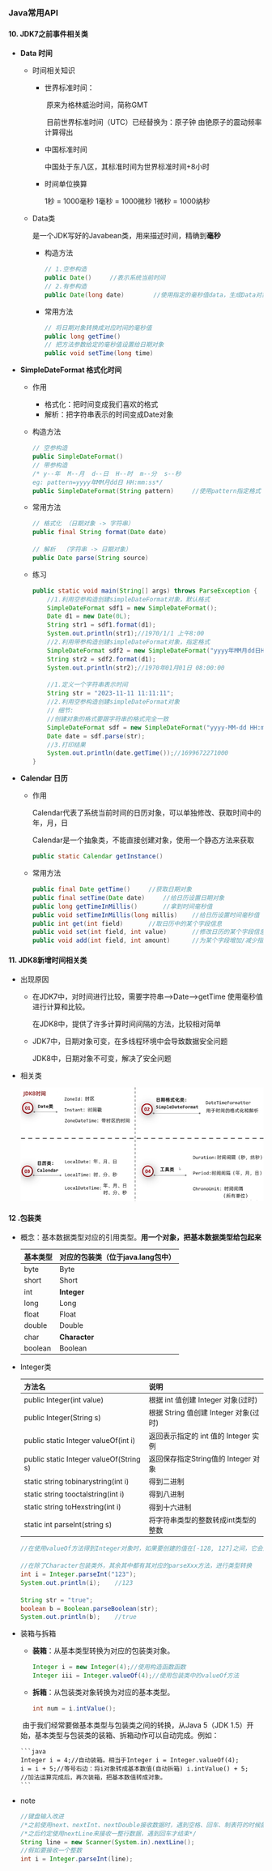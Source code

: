 ### Java常用API

#### 10. JDK7之前事件相关类

+ **Data	时间**

  + 时间相关知识

    + 世界标准时间：

      ​	原来为格林威治时间，简称GMT

      ​	目前世界标准时间（UTC）已经替换为：原子钟     由铯原子的震动频率计算得出

    + 中国标准时间

      中国处于东八区，其标准时间为世界标准时间+8小时

    + 时间单位换算

      1秒  =  1000毫秒		1毫秒  =  1000微秒		1微秒  =  1000纳秒

  + Data类

    是一个JDK写好的Javabean类，用来描述时间，精确到**毫秒**

    + 构造方法

      ```java
      // 1.空参构造
      public Date()		//表示系统当前时间
      // 2.有参构造
      public Date(long date)		//使用指定的毫秒值data，生成Data对象；表示自标准时间+data之后的时间
      ```

    + 常用方法

      ```JAVA
      // 将日期对象转换成对应时间的毫秒值
      public long getTime()
      // 把方法参数给定的毫秒值设置给日期对象
      public void setTime(long time)
      ```

+ **SimpleDateFormat    格式化时间**

  + 作用

    + 格式化：把时间变成我们喜欢的格式
    + 解析：把字符串表示的时间变成Date对象

  + 构造方法

    ```java
    // 空参构造
    public SimpleDateFormat()
    // 带参构造
    /* y--年  M--月  d--日  H--时  m--分  s--秒
    eg: pattern=yyyy年MM月dd日 HH:mm:ss*/
    public SimpleDateFormat(String pattern)		//使用pattern指定格式
    ```

  + 常用方法

    ```java
    // 格式化 （日期对象 -> 字符串）
    public final String format(Date date)
        
    // 解析  （字符串 -> 日期对象）
    public Date parse(String source)
    ```

  + 练习

    ```java
    public static void main(String[] args) throws ParseException {
        //1.利用空参构造创建simpleDateFormat对象，默认格式
        SimpleDateFormat sdf1 = new SimpleDateFormat();
        Date d1 = new Date(0L);
        String str1 = sdf1.format(d1);
        System.out.println(str1);//1970/1/1 上午8:00
        //2.利用带参构造创建simpleDateFormat对象，指定格式
        SimpleDateFormat sdf2 = new SimpleDateFormat("yyyy年MM月dd日HH:mm:ss");
        String str2 = sdf2.format(d1);
        System.out.println(str2);//1970年01月01日 08:00:00
    
        //1.定义一个字符串表示时间
        String str = "2023-11-11 11:11:11";
        //2.利用空参构造创建simpleDateFormat对象
        // 细节:
        //创建对象的格式要跟字符串的格式完全一致
        SimpleDateFormat sdf = new SimpleDateFormat("yyyy-MM-dd HH:mm:ss");
        Date date = sdf.parse(str);
        //3.打印结果
        System.out.println(date.getTime());//1699672271000
    }
    ```

+ **Calendar    日历**

  + 作用

    Calendar代表了系统当前时间的日历对象，可以单独修改、获取时间中的年，月，日

    Calendar是一个抽象类，不能直接创建对象，使用一个静态方法来获取

    ```java
    public static Calendar getInstance()
    ```

  + 常用方法

    ```java
    public final Date getTime()		//获取日期对象
    public final setTime(Date date)		//给日历设置日期对象
    public long getTimeInMillis()		//拿到时间毫秒值
    public void setTimeInMillis(long millis)	//给日历设置时间毫秒值
    public int get(int field)		//取日历中的某个字段信息
    public void set(int field, int value)		//修改日历的某个字段信息
    public void add(int field, int amount)		//为某个字段增加/减少指定的值
    ```

#### 11. JDK8新增时间相关类

+ 出现原因

  + 在JDK7中，对时间进行比较，需要字符串-->Date-->getTime  使用毫秒值进行计算和比较。

    在JDK8中，提供了许多计算时间间隔的方法，比较相对简单

  + JDK7中，日期对象可变，在多线程环境中会导致数据安全问题

    JDK8中，日期对象不可变，解决了安全问题
  
+ 相关类
  
  <div style="text-align:center">
      <img src="images\JDK8时间类.png" alt="Math常用方法">
  </div>
  
  

#### 12 .包装类

+ 概念：基本数据类型对应的引用类型。**用一个对象，把基本数据类型给包起来**

  | 基本类型 | 对应的包装类（位于java.lang包中） |
  | -------- | --------------------------------- |
  | byte     | Byte                              |
  | short    | Short                             |
  | int      | **Integer**                       |
  | long     | Long                              |
  | float    | Float                             |
  | double   | Double                            |
  | char     | **Character**                     |
  | boolean  | Boolean                           |

+ Integer类

  | 方法名                                  | 说明                                   |
  | --------------------------------------- | -------------------------------------- |
  | public Integer(int   value)             | 根据 int 值创建 Integer 对象(过时)     |
  | public Integer(String s)                | 根据 String 值创建 Integer 对象(过时)  |
  | public static Integer valueOf(int i)    | 返回表示指定的 int 值的 Integer   实例 |
  | public static Integer valueOf(String s) | 返回保存指定String值的 Integer 对象    |
  | static string tobinarystring(int i)     | 得到二进制                             |
  | static string tooctalstring(int i)      | 得到八进制                             |
  | static string toHexstring(int i)        | 得到十六进制                           |
  | static int parseInt(string s)           | 将字符串类型的整数转成int类型的整数    |

  ```java
  //在使用valueOf方法得到Integer对象时，如果要创建的值在[-128, 127]之间，它会返回同一个对象，即调用n次，n个对象都指向同一块内存地址
  
  //在除了Character包装类外，其余其中都有其对应的parseXxx方法，进行类型转换
  int i = Integer.parseInt("123");
  System.out.println(i);	//123
  
  String str = "true";
  boolean b = Boolean.parseBoolean(str);
  System.out.println(b);	//true
  ```

+ 装箱与拆箱

  - **装箱**：从基本类型转换为对应的包装类对象。

    ```java
    Integer i = new Integer(4);//使用构造函数函数
    Integer iii = Integer.valueOf(4);//使用包装类中的valueOf方法
    ```

  - **拆箱**：从包装类对象转换为对应的基本类型。

    ```java
    int num = i.intValue();
    ```

  ​        由于我们经常要做基本类型与包装类之间的转换，从Java 5（JDK 1.5）开始，基本类型与包装类的装箱、拆箱动作可以自动完成。例如：

      ```java
      Integer i = 4;//自动装箱。相当于Integer i = Integer.valueOf(4);
      i = i + 5;//等号右边：将i对象转成基本数值(自动拆箱) i.intValue() + 5;
      //加法运算完成后，再次装箱，把基本数值转成对象。
      ```

+ note

  ```java
  //键盘输入改进
  /*之前使用next、nextInt、nextDouble接收数据时，遇到空格、回车、制表符的时候就停止了*/
  /*之后约定使用nextLine来接收一整行数据，遇到回车才结束*/
  String line = new Scanner(System.in).nextLine();
  //假如要接收一个整数
  int i = Integer.parseInt(line);
  ```

  